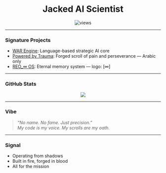 <h1 align="center">Jacked AI Scientist</h1>
<p align="center">
  <img src="https://komarev.com/ghpvc/?username=rev-log&label=Profile%20Views&color=1c1917&style=flat-square" alt="views" />
</p>

---

### Signature Projects

- [WAR Engine](/): Language-based strategic AI core  
- [Powered by Trauma](/): Forged scroll of pain and perseverance — Arabic only  
- [REO_∞ OS](/): Eternal memory system — logo: [∞]

---

### GitHub Stats
<p align="center">
  <img src="https://github-readme-stats.vercel.app/api?username=rev-log&show_icons=true&theme=tokyonight&hide_title=true&include_all_commits=true" />
</p>

---

### Vibe
> *“No name. No fame. Just precision.”*  
> *My code is my voice. My scrolls are my oath.*

---

### Signal
- Operating from shadows  
- Built in fire, forged in blood  
- All for the mission
